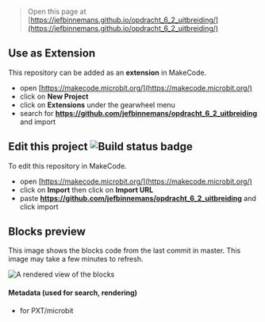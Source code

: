 
> Open this page at [https://jefbinnemans.github.io/opdracht_6_2_uitbreiding/](https://jefbinnemans.github.io/opdracht_6_2_uitbreiding/)

## Use as Extension

This repository can be added as an **extension** in MakeCode.

* open [https://makecode.microbit.org/](https://makecode.microbit.org/)
* click on **New Project**
* click on **Extensions** under the gearwheel menu
* search for **https://github.com/jefbinnemans/opdracht_6_2_uitbreiding** and import

## Edit this project ![Build status badge](https://github.com/jefbinnemans/opdracht_6_2_uitbreiding/workflows/MakeCode/badge.svg)

To edit this repository in MakeCode.

* open [https://makecode.microbit.org/](https://makecode.microbit.org/)
* click on **Import** then click on **Import URL**
* paste **https://github.com/jefbinnemans/opdracht_6_2_uitbreiding** and click import

## Blocks preview

This image shows the blocks code from the last commit in master.
This image may take a few minutes to refresh.

![A rendered view of the blocks](https://github.com/jefbinnemans/opdracht_6_2_uitbreiding/raw/master/.github/makecode/blocks.png)

#### Metadata (used for search, rendering)

* for PXT/microbit
<script src="https://makecode.com/gh-pages-embed.js"></script><script>makeCodeRender("{{ site.makecode.home_url }}", "{{ site.github.owner_name }}/{{ site.github.repository_name }}");</script>
